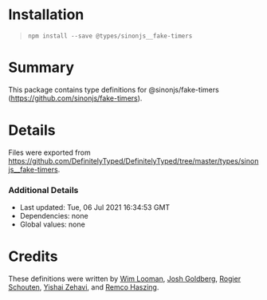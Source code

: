 # Installation
> `npm install --save @types/sinonjs__fake-timers`

# Summary
This package contains type definitions for @sinonjs/fake-timers (https://github.com/sinonjs/fake-timers).

# Details
Files were exported from https://github.com/DefinitelyTyped/DefinitelyTyped/tree/master/types/sinonjs__fake-timers.

### Additional Details
 * Last updated: Tue, 06 Jul 2021 16:34:53 GMT
 * Dependencies: none
 * Global values: none

# Credits
These definitions were written by [Wim Looman](https://github.com/Nemo157), [Josh Goldberg](https://github.com/joshuakgoldberg), [Rogier Schouten](https://github.com/rogierschouten), [Yishai Zehavi](https://github.com/zyishai), and [Remco Haszing](https://github.com/remcohaszing).
